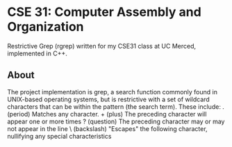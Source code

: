 # CSE 31: Computer Assembly and Organization
Restrictive Grep (rgrep) written for my CSE31 class at UC Merced, implemented in C++.

## About
The project implementation is grep, a search function commonly found in UNIX-based operating systems, but is restrictive with a set of wildcard characters that can be within the pattern (the search term). These include:
    . (period) Matches any character.
    + (plus) The preceding character will appear one or more times
    ? (question) The preceding character may or may not appear in the line
    \ (backslash) "Escapes" the following character, nullifying any special characteristics
